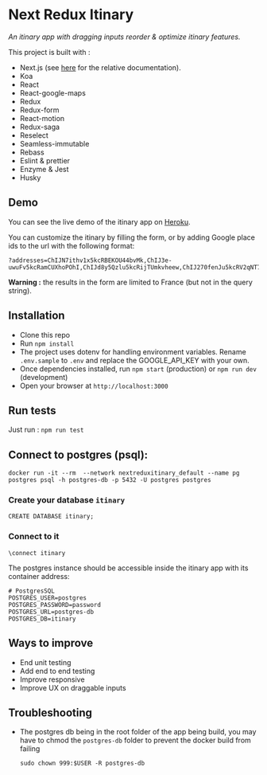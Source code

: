 # Next Redux Itinary

_An itinary app with dragging inputs reorder & optimize itinary features._

This project is built with :

* Next.js (see [here](https://github.com/zeit/next.js/) for the relative documentation).
* Koa
* React
* React-google-maps
* Redux
* Redux-form
* React-motion
* Redux-saga
* Reselect
* Seamless-immutable
* Rebass
* Eslint & prettier
* Enzyme & Jest
* Husky

## Demo

You can see the live demo of the itinary app on [Heroku](https://next-redux-itinary.herokuapp.com/).

You can customize the itinary by filling the form, or by adding Google place ids to the url with the following format:

```
?addresses=ChIJN7ithv1x5kcRBEKOU44bvMk,ChIJ3e-
uwuFv5kcRamCUXhoPOhI,ChIJd8y5Qzlu5kcRijTUmkvheew,ChIJ270fenJu5kcRV2qNT7_VbF0
```

**Warning :** the results in the form are limited to France (but not in the query string).

## Installation

* Clone this repo
* Run `npm install`
* The project uses dotenv for handling environment variables. Rename `.env.sample` to `.env` and replace the GOOGLE_API_KEY with your own.
* Once dependencies installed, run `npm start` (production) or `npm run dev` (development)
* Open your browser at `http://localhost:3000`

## Run tests

Just run : `npm run test`

## Connect to postgres (psql):

```
docker run -it --rm  --network nextreduxitinary_default --name pg postgres psql -h postgres-db -p 5432 -U postgres postgres
```
### Create your database `itinary`
```
CREATE DATABASE itinary;
```
### Connect to it
```
\connect itinary
```
The postgres instance should be accessible inside the itinary app with its container address:
```
# PostgresSQL
POSTGRES_USER=postgres
POSTGRES_PASSWORD=password
POSTGRES_URL=postgres-db
POSTGRES_DB=itinary

```

## Ways to improve

* End unit testing
* Add end to end testing
* Improve responsive
* Improve UX on draggable inputs

## Troubleshooting

* The postgres db being in the root folder of the app being build, you may have to chmod the `postgres-db` folder to prevent the docker build from failing

  `sudo chown 999:$USER -R postgres-db`
